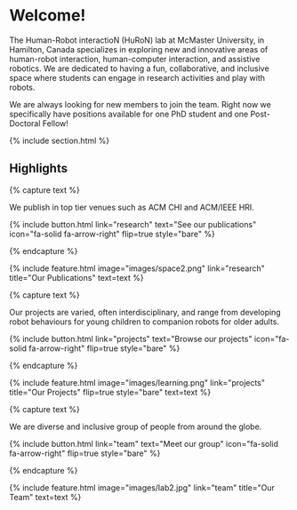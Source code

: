 ---
---

# Welcome!

The Human-Robot interactioN (HuRoN) lab at McMaster University, in Hamilton, Canada specializes in exploring new and innovative areas of human-robot interaction, human-computer interaction, and assistive robotics. We are dedicated to having a fun, collaborative, and inclusive space where students can engage in research activities and play with robots.

We are always looking for new members to join the team. Right now we specifically have positions available for one PhD student and one Post-Doctoral Fellow!

{% include section.html %}

## Highlights

{% capture text %}

We publish in top tier venues such as ACM CHI and ACM/IEEE HRI.

{%
  include button.html
  link="research"
  text="See our publications"
  icon="fa-solid fa-arrow-right"
  flip=true
  style="bare"
%}

{% endcapture %}

{%
  include feature.html
  image="images/space2.png"
  link="research"
  title="Our Publications"
  text=text
%}

{% capture text %}

Our projects are varied, often interdisciplinary, and range from developing robot behaviours for young children to companion robots for older adults.

{%
  include button.html
  link="projects"
  text="Browse our projects"
  icon="fa-solid fa-arrow-right"
  flip=true
  style="bare"
%}

{% endcapture %}

{%
  include feature.html
  image="images/learning.png"
  link="projects"
  title="Our Projects"
  flip=true
  style="bare"
  text=text
%}

{% capture text %}

We are diverse and inclusive group of people from around the globe.

{%
  include button.html
  link="team"
  text="Meet our group"
  icon="fa-solid fa-arrow-right"
  flip=true
  style="bare"
%}

{% endcapture %}

{%
  include feature.html
  image="images/lab2.jpg"
  link="team"
  title="Our Team"
  text=text
%}
